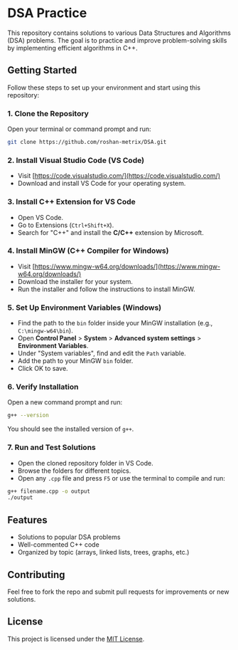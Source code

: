 # DSA Practice

This repository contains solutions to various Data Structures and Algorithms (DSA) problems. The goal is to practice and improve problem-solving skills by implementing efficient algorithms in C++.

## Getting Started

Follow these steps to set up your environment and start using this repository:

### 1. Clone the Repository

Open your terminal or command prompt and run:

```bash
git clone https://github.com/roshan-metrix/DSA.git
```

### 2. Install Visual Studio Code (VS Code)

- Visit [https://code.visualstudio.com/](https://code.visualstudio.com/)
- Download and install VS Code for your operating system.

### 3. Install C++ Extension for VS Code

- Open VS Code.
- Go to Extensions (`Ctrl+Shift+X`).
- Search for "C++" and install the **C/C++** extension by Microsoft.

### 4. Install MinGW (C++ Compiler for Windows)

- Visit [https://www.mingw-w64.org/downloads/](https://www.mingw-w64.org/downloads/)
- Download the installer for your system.
- Run the installer and follow the instructions to install MinGW.

### 5. Set Up Environment Variables (Windows)

- Find the path to the `bin` folder inside your MinGW installation (e.g., `C:\mingw-w64\bin`).
- Open **Control Panel** > **System** > **Advanced system settings** > **Environment Variables**.
- Under "System variables", find and edit the `Path` variable.
- Add the path to your MinGW `bin` folder.
- Click OK to save.

### 6. Verify Installation

Open a new command prompt and run:

```bash
g++ --version
```

You should see the installed version of `g++`.

### 7. Run and Test Solutions

- Open the cloned repository folder in VS Code.
- Browse the folders for different topics.
- Open any `.cpp` file and press `F5` or use the terminal to compile and run:

```bash
g++ filename.cpp -o output
./output
```

## Features

- Solutions to popular DSA problems
- Well-commented C++ code
- Organized by topic (arrays, linked lists, trees, graphs, etc.)

## Contributing

Feel free to fork the repo and submit pull requests for improvements or new solutions.

## License

This project is licensed under the [MIT License](license.txt).
